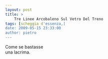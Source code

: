 ```yaml
---
layout: post
title: >
    Tre Linee Arcobaleno Sul Vetro Del Treno
tags: [scheggia d'essenza,]
date: 2009-05-15 23:33:00
author: pietro
---
```

Come se bastasse<br/>una lacrima.
